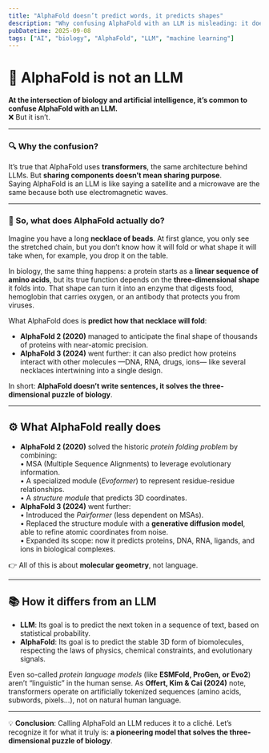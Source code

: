 ```yaml
---
title: "AlphaFold doesn’t predict words, it predicts shapes"
description: "Why confusing AlphaFold with an LLM is misleading: it doesn’t predict text, it solves the 3D puzzle of biology"
pubDatetime: 2025-09-08
tags: ["AI", "biology", "AlphaFold", "LLM", "machine learning"]
---
```



# 🚫 AlphaFold is not an LLM  

**At the intersection of biology and artificial intelligence, it’s common to confuse AlphaFold with an LLM.**  
❌ But it isn’t.  

---

### 🔍 Why the confusion?  
It’s true that AlphaFold uses **transformers**, the same architecture behind LLMs. But **sharing components doesn’t mean sharing purpose**.  
Saying AlphaFold is an LLM is like saying a satellite and a microwave are the same because both use electromagnetic waves.  

---

### 🧬 So, what does AlphaFold actually do?  
Imagine you have a long **necklace of beads**. At first glance, you only see the stretched chain, but you don’t know how it will fold or what shape it will take when, for example, you drop it on the table.  

In biology, the same thing happens: a protein starts as a **linear sequence of amino acids**, but its true function depends on the **three-dimensional shape** it folds into. That shape can turn it into an enzyme that digests food, hemoglobin that carries oxygen, or an antibody that protects you from viruses.  

What AlphaFold does is **predict how that necklace will fold**:  
- **AlphaFold 2 (2020)** managed to anticipate the final shape of thousands of proteins with near-atomic precision.  
- **AlphaFold 3 (2024)** went further: it can also predict how proteins interact with other molecules —DNA, RNA, drugs, ions— like several necklaces intertwining into a single design.  

In short: **AlphaFold doesn’t write sentences, it solves the three-dimensional puzzle of biology**.  

---

## ⚙️ What AlphaFold really does  
- **AlphaFold 2 (2020)** solved the historic *protein folding problem* by combining:  
  • MSA (Multiple Sequence Alignments) to leverage evolutionary information.  
  • A specialized module (*Evoformer*) to represent residue-residue relationships.  
  • A *structure module* that predicts 3D coordinates.  
- **AlphaFold 3 (2024)** went further:  
  • Introduced the *Pairformer* (less dependent on MSAs).  
  • Replaced the structure module with a **generative diffusion model**, able to refine atomic coordinates from noise.  
  • Expanded its scope: now it predicts proteins, DNA, RNA, ligands, and ions in biological complexes.  

👉 All of this is about **molecular geometry**, not language.  

---

## 📚 How it differs from an LLM  
- **LLM**: Its goal is to predict the next token in a sequence of text, based on statistical probability.  
- **AlphaFold**: Its goal is to predict the stable 3D form of biomolecules, respecting the laws of physics, chemical constraints, and evolutionary signals.  

Even so-called *protein language models* (like **ESMFold, ProGen, or Evo2**) aren’t “linguistic” in the human sense. As **Offert, Kim & Cai (2024)** note, transformers operate on artificially tokenized sequences (amino acids, subwords, pixels…), not on natural human language.  

---

💡 **Conclusion**: Calling AlphaFold an LLM reduces it to a cliché. Let’s recognize it for what it truly is: **a pioneering model that solves the three-dimensional puzzle of biology**.  

